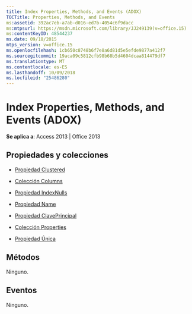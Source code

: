 ```yaml
---
title: Index Properties, Methods, and Events (ADOX)
TOCTitle: Properties, Methods, and Events
ms:assetid: 392ac7eb-a7ab-d016-ed7b-4054c6f9dacc
ms:mtpsurl: https://msdn.microsoft.com/library/JJ249139(v=office.15)
ms:contentKeyID: 48544237
ms.date: 09/18/2015
mtps_version: v=office.15
ms.openlocfilehash: 1cb650c8748b6f7e8a6d81d5e5efde9877a412f7
ms.sourcegitcommit: 19aca09c5812cfb98b68b5d4604dcaa814479df7
ms.translationtype: MT
ms.contentlocale: es-ES
ms.lasthandoff: 10/09/2018
ms.locfileid: "25486280"
---
```

# <a name="index-properties-methods-and-events-adox"></a>Index Properties, Methods, and Events (ADOX)


**Se aplica a**: Access 2013 | Office 2013

## <a name="propertiescollections"></a>Propiedades y colecciones

- [Propiedad Clustered](clustered-property-adox.md)

- [Colección Columns](columns-collection-adox.md)

- [Propiedad IndexNulls](indexnulls-property-adox.md)

- [Propiedad Name](name-property-adox.md)

- [Propiedad ClavePrincipal](primarykey-property-adox.md)

- [Colección Properties](properties-collection-ado.md)

- [Propiedad Única](unique-property-adox.md)

## <a name="methods"></a>Métodos

Ninguno.

## <a name="events"></a>Eventos

Ninguno.

